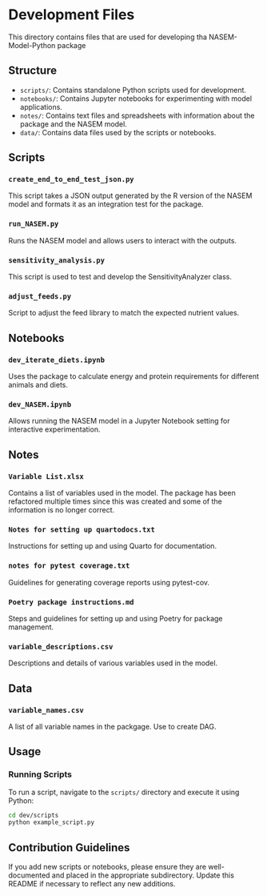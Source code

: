 # Development Files

This directory contains files that are used for developing tha NASEM-Model-Python package


## Structure
- `scripts/`: Contains standalone Python scripts used for development.
- `notebooks/`: Contains Jupyter notebooks for experimenting with model applications.
- `notes/`: Contains text files and spreadsheets with information about the package and the NASEM model.
- `data/`: Contains data files used by the scripts or notebooks.


## Scripts
### `create_end_to_end_test_json.py`

This script takes a JSON output generated by the R version of the NASEM model and formats it as an integration test for the package.

### `run_NASEM.py`

Runs the NASEM model and allows users to interact with the outputs.

### `sensitivity_analysis.py`

This script is used to test and develop the SensitivityAnalyzer class.

### `adjust_feeds.py`

Script to adjust the feed library to match the expected nutrient values.

## Notebooks
### `dev_iterate_diets.ipynb`
Uses the package to calculate energy and protein requirements for different animals and diets.

### `dev_NASEM.ipynb`
Allows running the NASEM model in a Jupyter Notebook setting for interactive experimentation.


## Notes
### `Variable List.xlsx`
Contains a list of variables used in the model. The package has been refactored multiple times since this was created and some of the information is no longer correct.

### `Notes for setting up quartodocs.txt`
Instructions for setting up and using Quarto for documentation.

### `notes for pytest coverage.txt`
Guidelines for generating coverage reports using pytest-cov.

### `Poetry package instructions.md`
Steps and guidelines for setting up and using Poetry for package management.

### `variable_descriptions.csv`
Descriptions and details of various variables used in the model.


## Data
### `variable_names.csv`
A list of all variable names in the packgage. Use to create DAG.


## Usage
### Running Scripts
To run a script, navigate to the `scripts/` directory and execute it using Python:
```sh
cd dev/scripts
python example_script.py
```


## Contribution Guidelines
If you add new scripts or notebooks, please ensure they are well-documented and placed in the appropriate subdirectory. Update this README if necessary to reflect any new additions.
